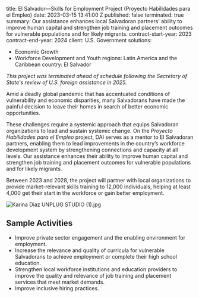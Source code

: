 
title: El Salvador—Skills for Employment Project (Proyecto Habilidades para el Empleo)
date: 2023-03-15 13:41:00 Z
published: false
terminated: true
summary: Our assistance enhances local Salvadoran partners' ability to improve human
  capital and strengthen job training and placement outcomes for vulnerable populations
  and for likely migrants.
contract-start-year: 2023
contract-end-year: 2024
client: U.S. Government
solutions:
- Economic Growth
- Workforce Development and Youth
regions: Latin America and the Caribbean
country: El Salvador


<aside><em>This project was terminated ahead of schedule following the Secretary of State's review of U.S. foreign assistance in 2025.</em></aside>

Amid a deadly global pandemic that has accentuated conditions of vulnerability and economic disparities, many Salvadorans have made the painful decision to leave their homes in search of better economic opportunities.

These challenges require a systemic approach that equips Salvadoran organizations to lead and sustain systemic change. On the *Proyecto Habilidades para el Empleo* project, DAI serves as a mentor to El Salvadoran partners, enabling them to lead improvements in the country’s workforce development system by strengthening connections and capacity at all levels. Our assistance enhances their ability to improve human capital and strengthen job training and placement outcomes for vulnerable populations and for likely migrants.

Between 2023 and 2028, the project will partner with local organizations to provide market-relevant skills training to 12,000 individuals, helping at least 4,000 get their start in the workforce or gain better employment.

![Karina Diaz UNPLUG STUDIO (1).jpg](/uploads/Karina%20Diaz%20UNPLUG%20STUDIO%20(1).jpg)

## Sample Activities

* Improve private sector engagement and the enabling environment for employment.
* Increase the relevance and quality of curricula for vulnerable Salvadorans to achieve employment or complete their high school education.
* Strengthen local workforce institutions and education providers to improve the quality and relevance of job training and placement services that meet market demands.
* Improve inclusive hiring practices.
